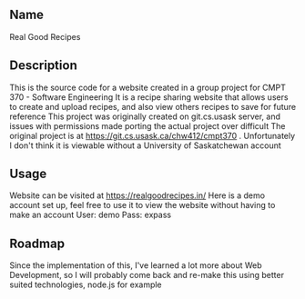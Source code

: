 ## Name
Real Good Recipes

## Description
This is the source code for a website created in a group project for CMPT 370 - Software Engineering
It is a recipe sharing website that allows users to create and upload recipes, and also view others recipes to save for future reference
  This project was originally created on git.cs.usask server, and issues with permissions made porting the actual project over difficult 
  The original project is at https://git.cs.usask.ca/chw412/cmpt370 . Unfortunately I don't think it is viewable without a University of Saskatchewan account
  
## Usage
Website can be visited at https://realgoodrecipes.in/
Here is a demo account set up, feel free to use it to view the website without having to make an account
User: demo Pass: expass

## Roadmap
Since the implementation of this, I've learned a lot more about Web Development, so I will probably come back and re-make this using better suited technologies, node.js for example 
